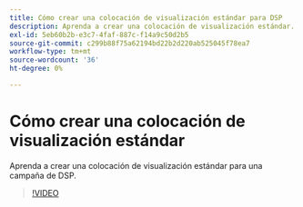 ```yaml
---
title: Cómo crear una colocación de visualización estándar para DSP
description: Aprenda a crear una colocación de visualización estándar.
exl-id: 5eb60b2b-e3c7-4faf-887c-f14a9c50d2b5
source-git-commit: c299b88f75a62194bd22b2d220ab525045f78ea7
workflow-type: tm+mt
source-wordcount: '36'
ht-degree: 0%

---
```


# Cómo crear una colocación de visualización estándar

Aprenda a crear una colocación de visualización estándar para una campaña de DSP.

>[!VIDEO](https://video.tv.adobe.com/v/340454)
